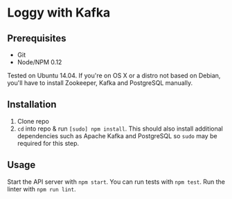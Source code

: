 # Loggy with Kafka

## Prerequisites
* Git
* Node/NPM 0.12

Tested on Ubuntu 14.04. If you're on OS X or a distro not based on Debian,
you'll have to install Zookeeper, Kafka and PostgreSQL manually.

## Installation
1) Clone repo
2) `cd` into repo & run `[sudo] npm install`. This should also install additional dependencies such as Apache Kafka and PostgreSQL so `sudo` may be required for this step.

## Usage
Start the API server with `npm start`.
You can run tests with `npm test`.
Run the linter with `npm run lint`.


